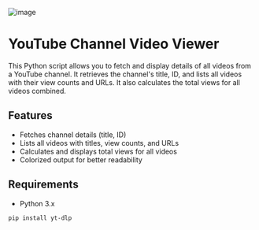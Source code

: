 ![image](https://github.com/user-attachments/assets/19e8c230-0373-4c52-888b-3bea333416c5)


# YouTube Channel Video Viewer

This Python script allows you to fetch and display details of all videos from a YouTube channel. It retrieves the channel's title, ID, and lists all videos with their view counts and URLs. It also calculates the total views for all videos combined.

## Features

- Fetches channel details (title, ID)
- Lists all videos with titles, view counts, and URLs
- Calculates and displays total views for all videos
- Colorized output for better readability

## Requirements

- Python 3.x

```
pip install yt-dlp
```

